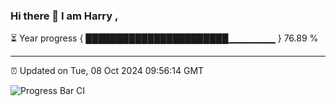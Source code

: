 ### Hi there 👋 I am Harry , 

⏳ Year progress { ███████████████████████▁▁▁▁▁▁▁ } 76.89 %

---

⏰ Updated on Tue, 08 Oct 2024 09:56:14 GMT

![Progress Bar CI](https://github.com/duykhang68/duykhang68/workflows/Progress%20Bar%20CI/badge.svg)
